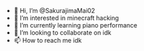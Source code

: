 - 👋 Hi, I’m @SakurajimaMai02
- 👀 I’m interested in minecraft hacking
- 🌱 I’m currently learning piano performance
- 💞️ I’m looking to collaborate on idk
- 📫 How to reach me idk

<!---
SakurajimaMai02/SakurajimaMai02 is a ✨ special ✨ repository because its `README.md` (this file) appears on your GitHub profile.
You can click the Preview link to take a look at your changes.
--->
